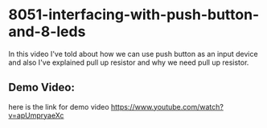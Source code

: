 # 8051-interfacing-with-push-button-and-8-leds

In this video I've told about how we can use push button as an input device and also I've explained pull up resistor and why we need pull up resistor.
## Demo Video:
here is the link for demo video
https://www.youtube.com/watch?v=apUmpryaeXc
